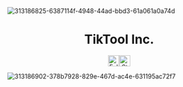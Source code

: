 
![313186825-6387114f-4948-44ad-bbd3-61a061a0a74d](https://github.com/user-attachments/assets/ce5a5d37-3b45-4cdc-b77c-e15cd1d5a9dc)

<h1 align="center">TikTool Inc.</h1>
<div align="center">
  <p>
    <div style="display: flex; justify-content: center; align-items: center;">
      <img height="25" src="https://img.shields.io/github/followers/AdamBankz?color=000000&style=for-the-badge&logo=github&label=Followers" alt="Followers"/>
      <img height="25" src="https://img.shields.io/github/stars/AdamBankz?color=000000&style=for-the-badge&logo=github&label=Stars" alt="Stars"/>
    </div>
  </p>
</div>


![313186902-378b7928-829e-467d-ac4e-631195ac72f7](https://github.com/user-attachments/assets/f3a69d4b-bf1d-4317-8f13-6726971ee018)
